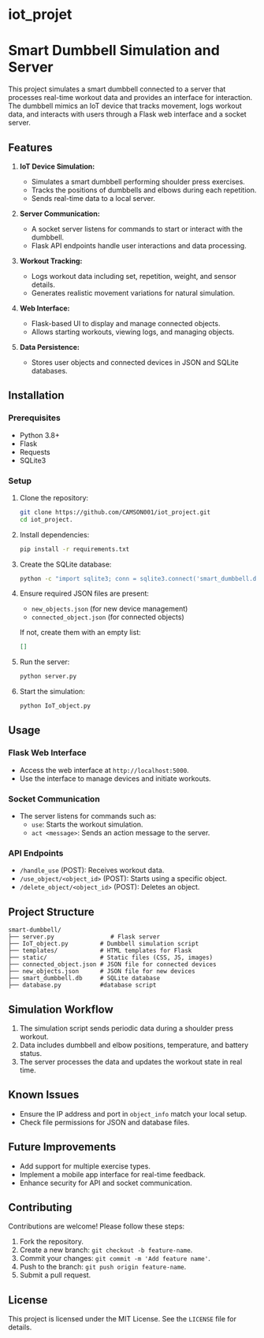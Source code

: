 # iot_projet
# Smart Dumbbell Simulation and Server

This project simulates a smart dumbbell connected to a server that processes real-time workout data and provides an interface for interaction. The dumbbell mimics an IoT device that tracks movement, logs workout data, and interacts with users through a Flask web interface and a socket server.

## Features

1. **IoT Device Simulation:**
   - Simulates a smart dumbbell performing shoulder press exercises.
   - Tracks the positions of dumbbells and elbows during each repetition.
   - Sends real-time data to a local server.

2. **Server Communication:**
   - A socket server listens for commands to start or interact with the dumbbell.
   - Flask API endpoints handle user interactions and data processing.

3. **Workout Tracking:**
   - Logs workout data including set, repetition, weight, and sensor details.
   - Generates realistic movement variations for natural simulation.

4. **Web Interface:**
   - Flask-based UI to display and manage connected objects.
   - Allows starting workouts, viewing logs, and managing objects.

5. **Data Persistence:**
   - Stores user objects and connected devices in JSON and SQLite databases.

## Installation

### Prerequisites

- Python 3.8+
- Flask
- Requests
- SQLite3

### Setup

1. Clone the repository:
   ```bash
   git clone https://github.com/CAMSON001/iot_project.git
   cd iot_project.
   ```

2. Install dependencies:
   ```bash
   pip install -r requirements.txt
   ```

3. Create the SQLite database:
   ```bash
   python -c "import sqlite3; conn = sqlite3.connect('smart_dumbbell.db'); conn.close()"
   ```

4. Ensure required JSON files are present:
   - `new_objects.json` (for new device management)
   - `connected_object.json` (for connected objects)

   If not, create them with an empty list:
   ```json
   []
   ```

5. Run the server:
   ```bash
   python server.py
   ```

6. Start the simulation:
   ```bash
   python IoT_object.py
   ```

## Usage

### Flask Web Interface
- Access the web interface at `http://localhost:5000`.
- Use the interface to manage devices and initiate workouts.

### Socket Communication
- The server listens for commands such as:
  - `use`: Starts the workout simulation.
  - `act <message>`: Sends an action message to the server.

### API Endpoints
- `/handle_use` (POST): Receives workout data.
- `/use_object/<object_id>` (POST): Starts using a specific object.
- `/delete_object/<object_id>` (POST): Deletes an object.

## Project Structure

```
smart-dumbbell/
├── server.py                # Flask server
├── IoT_object.py         # Dumbbell simulation script
├── templates/            # HTML templates for Flask
├── static/               # Static files (CSS, JS, images)
├── connected_object.json # JSON file for connected devices
├── new_objects.json      # JSON file for new devices
├── smart_dumbbell.db     # SQLite database
├── database.py           #database script

```

## Simulation Workflow

1. The simulation script sends periodic data during a shoulder press workout.
2. Data includes dumbbell and elbow positions, temperature, and battery status.
3. The server processes the data and updates the workout state in real time.

## Known Issues
- Ensure the IP address and port in `object_info` match your local setup.
- Check file permissions for JSON and database files.

## Future Improvements
- Add support for multiple exercise types.
- Implement a mobile app interface for real-time feedback.
- Enhance security for API and socket communication.

## Contributing

Contributions are welcome! Please follow these steps:
1. Fork the repository.
2. Create a new branch: `git checkout -b feature-name`.
3. Commit your changes: `git commit -m 'Add feature name'`.
4. Push to the branch: `git push origin feature-name`.
5. Submit a pull request.

## License

This project is licensed under the MIT License. See the `LICENSE` file for details.
